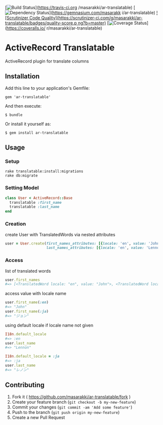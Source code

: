 [![Build Status](https://travis-ci.org/masarakki/ar-translatable.svg?branch=master)](https://travis-ci.org
/masarakki/ar-translatable)
[![Dependency Status](https://gemnasium.com/masarakki/ar-translatable.svg)](https://gemnasium.com/masarakk
i/ar-translatable)
[![Scrutinizer Code Quality](https://scrutinizer-ci.com/g/masarakki/ar-translatable/badges/quality-score.p
ng?b=master)](https://scrutinizer-ci.com/g/masarakki/ar-translatable/?branch=master)
[![Coverage Status](https://coveralls.io/repos/masarakki/ar-translatable/badge.png)](https://coveralls.io/
r/masarakki/ar-translatable)

# ActiveRecord Translatable

ActiveRecord plugin for translate columns

## Installation

Add this line to your application's Gemfile:

    gem 'ar-translatable'

And then execute:

    $ bundle

Or install it yourself as:

    $ gem install ar-translatable

## Usage

### Setup

    rake translatable:install:migrations
    rake db:migrate

### Setting Model

```ruby
class User < ActiveRecord::Base
  translatable :first_name
  translatable :last_name
end
```

### Creation

create User with TranslatedWords via nested attributes

```ruby
user = User.create(first_names_attributes: [{locale: 'en', value: 'John'}, {locale: 'ja', "ジョン"}],
                   last_names_attributes: [{locale: 'en', value: 'Lennon'}, {locale: 'ja', "レノン"}])
```

### Access

list of translated words

```ruby
user.first_names
#=> [<TranslatedWord locale: "en", value: "John">, <TranslatedWord locale: "ja", value: "ジョン">]
```

access value with locale name

```ruby
user.first_name(:en)
#=> "John"
user.first_name(:ja)
#=> "ジョン"
```

using default locale if locale name not given

```ruby
I18n.default_locale
#=> :en
user.last_name
#=> "Lennon"

I18n.default_locale = :ja
#=> :ja
user.last_name
#=> "レノン"
```

## Contributing

1. Fork it ( https://github.com/masarakki/ar-translatable/fork )
2. Create your feature branch (`git checkout -b my-new-feature`)
3. Commit your changes (`git commit -am 'Add some feature'`)
4. Push to the branch (`git push origin my-new-feature`)
5. Create a new Pull Request
